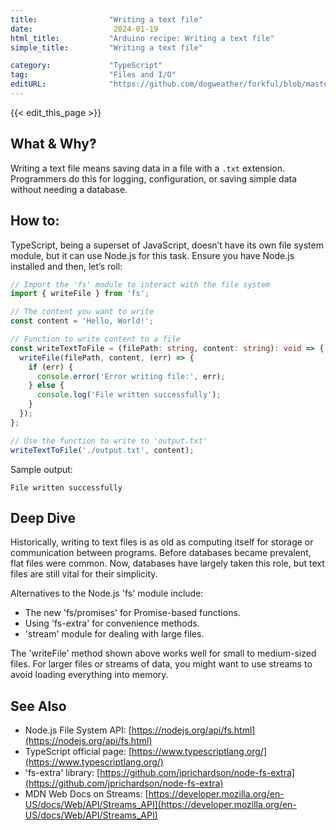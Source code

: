 ```yaml
---
title:                "Writing a text file"
date:                  2024-01-19
html_title:           "Arduino recipe: Writing a text file"
simple_title:         "Writing a text file"

category:             "TypeScript"
tag:                  "Files and I/O"
editURL:              "https://github.com/dogweather/forkful/blob/master/content/en/typescript/writing-a-text-file.md"
---
```


{{< edit_this_page >}}

## What & Why?

Writing a text file means saving data in a file with a `.txt` extension. Programmers do this for logging, configuration, or saving simple data without needing a database.

## How to:

TypeScript, being a superset of JavaScript, doesn’t have its own file system module, but it can use Node.js for this task. Ensure you have Node.js installed and then, let’s roll:

```typescript
// Import the 'fs' module to interact with the file system
import { writeFile } from 'fs';

// The content you want to write
const content = 'Hello, World!';

// Function to write content to a file
const writeTextToFile = (filePath: string, content: string): void => {
  writeFile(filePath, content, (err) => {
    if (err) {
      console.error('Error writing file:', err);
    } else {
      console.log('File written successfully');
    }
  });
};

// Use the function to write to 'output.txt'
writeTextToFile('./output.txt', content);
```

Sample output:
```
File written successfully
```

## Deep Dive

Historically, writing to text files is as old as computing itself for storage or communication between programs. Before databases became prevalent, flat files were common. Now, databases have largely taken this role, but text files are still vital for their simplicity.

Alternatives to the Node.js 'fs' module include:

- The new 'fs/promises' for Promise-based functions.
- Using 'fs-extra' for convenience methods.
- 'stream' module for dealing with large files.

The 'writeFile' method shown above works well for small to medium-sized files. For larger files or streams of data, you might want to use streams to avoid loading everything into memory.

## See Also

- Node.js File System API: [https://nodejs.org/api/fs.html](https://nodejs.org/api/fs.html)
- TypeScript official page: [https://www.typescriptlang.org/](https://www.typescriptlang.org/)
- 'fs-extra' library: [https://github.com/jprichardson/node-fs-extra](https://github.com/jprichardson/node-fs-extra)
- MDN Web Docs on Streams: [https://developer.mozilla.org/en-US/docs/Web/API/Streams_API](https://developer.mozilla.org/en-US/docs/Web/API/Streams_API)
